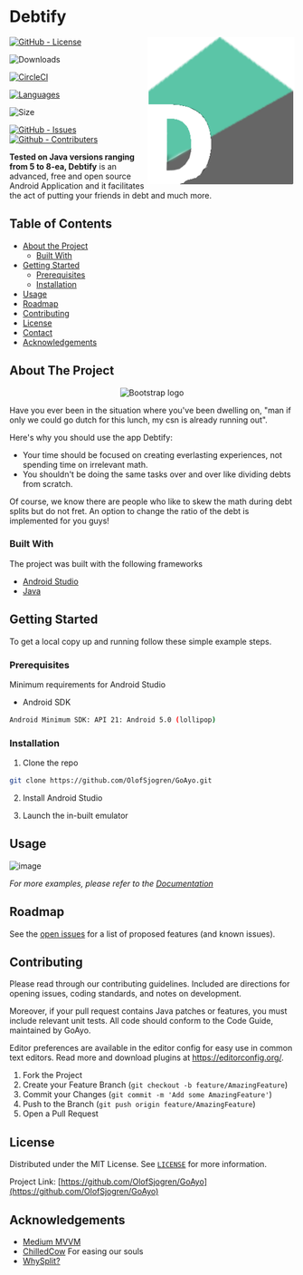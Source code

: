 # Debtify


  
<!-- PROJECT LOGO -->
<a href="https://github.com/OlofSjogren/GoAyo">
<img src="app/src/main/res/drawable/whysplit.png" height="260px" align="right"/>
</a>

[![GitHub - License](https://img.shields.io/github/license/OlofSjogren/GoAyo)](LICENSE)

![Downloads](https://img.shields.io/github/downloads/Olofsjogren/goayo/total)

[![CircleCI](https://img.shields.io/circleci/build/github/OlofSjogren/GoAyo)](https://app.circleci.com/pipelines/github/OlofSjogren/GoAyo)

[![Languages](https://img.shields.io/github/languages/top/OlofSjogren/GoAyo)](https://github.com/OlofSjogren/GoAyo/search?l=java)

![Size](https://img.shields.io/github/languages/code-size/OlofSjogren/GoAyo)

[![GitHub - Issues](https://img.shields.io/github/issues-raw/OlofSjogren/GOAYO)](https://github.com/OlofSjogren/GoAyo/issues)
[![Github - Contributers](https://img.shields.io/github/contributors/OlofSjogren/GoAyo)](https://github.com/OlofSjogren/GoAyo/graphs/contributors)


**Tested on Java versions ranging from 5 to 8-ea, Debtify** is an advanced, free and open source Android Application and it facilitates the act of putting your friends in debt and much more.




<!-- TABLE OF CONTENTS -->
## Table of Contents

* [About the Project](#about-the-project)
  * [Built With](#built-with)
* [Getting Started](#getting-started)
  * [Prerequisites](#prerequisites)
  * [Installation](#installation)
* [Usage](#usage)
* [Roadmap](#roadmap)
* [Contributing](#contributing)
* [License](#license)
* [Contact](#contact)
* [Acknowledgements](#acknowledgements)



<!-- ABOUT THE PROJECT -->
## About The Project
<p align="center">
  <a>
    <img src="https://user-images.githubusercontent.com/54896147/96275822-80992100-0fd2-11eb-89ef-a84d8cefd933.png" alt="Bootstrap logo">
  </a>
</p>

Have you ever been in the situation where you've been dwelling on, "man if only we could go dutch for this lunch, my csn is already running out".

Here's why you should use the app Debtify:
* Your time should be focused on creating everlasting experiences, not spending time on irrelevant math.
* You shouldn't be doing the same tasks over and over like dividing debts from scratch.

Of course, we know there are people who like to skew the math during debt splits but do not fret. An option to change the ratio of the debt is implemented for you guys!

### Built With
The project was built with the following frameworks
* [Android Studio](https://developer.android.com/studio)
* [Java](https://www.java.com/en/download/)




<!-- GETTING STARTED -->
## Getting Started

To get a local copy up and running follow these simple example steps.

### Prerequisites

Minimum requirements for Android Studio
* Android SDK
```sh
Android Minimum SDK: API 21: Android 5.0 (lollipop)
```

### Installation

1. Clone the repo
```sh
git clone https://github.com/OlofSjogren/GoAyo.git
```
2. Install Android Studio

3. Launch the in-built emulator




<!-- USAGE EXAMPLES -->
## Usage

![image](https://user-images.githubusercontent.com/54896147/96999704-e8e98480-1535-11eb-8b4d-634211c7f921.jpg)


_For more examples, please refer to the [Documentation](https://github.com/OlofSjogren/GoAyo/wiki)_



<!-- ROADMAP -->
## Roadmap

See the [open issues](https://github.com/OlofSjogren/GoAyo/issues) for a list of proposed features (and known issues).



<!-- CONTRIBUTING -->
## Contributing

Please read through our contributing guidelines. Included are directions for opening issues, coding standards, and notes on development.

Moreover, if your pull request contains Java patches or features, you must include relevant unit tests. All code should conform to the Code Guide, maintained by GoAyo.

Editor preferences are available in the editor config for easy use in common text editors. Read more and download plugins at https://editorconfig.org/.

1. Fork the Project
2. Create your Feature Branch (`git checkout -b feature/AmazingFeature`)
3. Commit your Changes (`git commit -m 'Add some AmazingFeature'`)
4. Push to the Branch (`git push origin feature/AmazingFeature`)
5. Open a Pull Request


<!-- LICENSE -->
## License

Distributed under the MIT License. See [`LICENSE`](LICENSE) for more information.

Project Link: [https://github.com/OlofSjogren/GoAyo](https://github.com/OlofSjogren/GoAyo)



<!-- ACKNOWLEDGEMENTS -->
## Acknowledgements
* [Medium MVVM](https://medium.com/hongbeomi-dev/create-android-app-with-mvvm-pattern-simply-using-android-architecture-component-529d983eaabe)
* [ChilledCow](https://chilledcow.com/password) For easing our souls
* [WhySplit?](https://www.splitwise.com/) 






